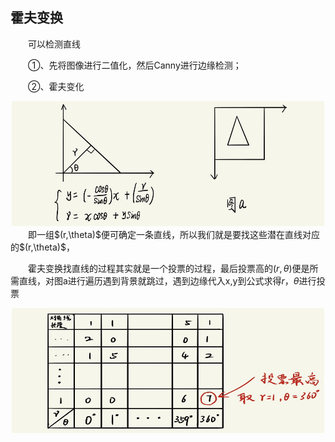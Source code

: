 ## 霍夫变换

&emsp;&emsp;可以检测直线

&emsp;&emsp;①、先将图像进行二值化，然后Canny进行边缘检测；

&emsp;&emsp;②、霍夫变化
<div align=center><img width="500" height="200" src="https://github.com/ethan-sui/AI-algorithm-engineer-knowledge/blob/main/image/Hough00.jpg"/></div>
&emsp;&emsp;即一组$(r,\theta)$便可确定一条直线，所以我们就是要找这些潜在直线对应的$(r,\theta)$，

&emsp;&emsp;霍夫变换找直线的过程其实就是一个投票的过程，最后投票高的$(r,\theta)$便是所需直线，对图a进行遍历遇到背景就跳过，遇到边缘代入x,y到公式求得$r$，$\theta$进行投票
<div align=center><img width="500" height="200" src="https://github.com/ethan-sui/AI-algorithm-engineer-knowledge/blob/main/image/Hough01.jpg"/></div>
